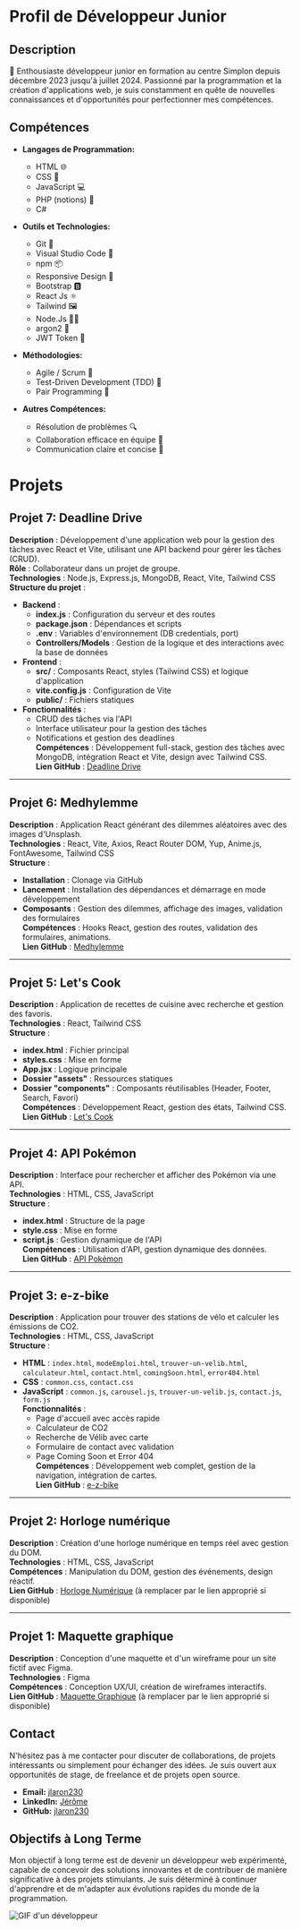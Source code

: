 # Profil de Développeur Junior

## Description
🚀 Enthousiaste développeur junior en formation au centre Simplon depuis décembre 2023 jusqu'à juillet 2024. Passionné par la programmation et la création d'applications web, je suis constamment en quête de nouvelles connaissances et d'opportunités pour perfectionner mes compétences.

## Compétences

- **Langages de Programmation:**
  - HTML 🌐
  - CSS 🎨
  - JavaScript 💻
  - PHP (notions) 🚀
  - C#

- **Outils et Technologies:**
  - Git 🔄
  - Visual Studio Code 🧰
  - npm 📦
  - Responsive Design 📱
  - Bootstrap 🅱️
  - React Js ⚛️
  - Tailwind 🖼️
  - Node.Js 👨‍💻
  - argon2 🔮
  - JWT Token 🏅

- **Méthodologies:**
  - Agile / Scrum 🔄
  - Test-Driven Development (TDD) 🧪
  - Pair Programming 👥

- **Autres Compétences:**
  - Résolution de problèmes 🔍
  - Collaboration efficace en équipe 🤝
  - Communication claire et concise 📢

# Projets

## Projet 7: Deadline Drive
**Description** : Développement d'une application web pour la gestion des tâches avec React et Vite, utilisant une API backend pour gérer les tâches (CRUD).  
**Rôle** : Collaborateur dans un projet de groupe.  
**Technologies** : Node.js, Express.js, MongoDB, React, Vite, Tailwind CSS  
**Structure du projet** :
- **Backend** :
  - **index.js** : Configuration du serveur et des routes
  - **package.json** : Dépendances et scripts
  - **.env** : Variables d'environnement (DB credentials, port)
  - **Controllers/Models** : Gestion de la logique et des interactions avec la base de données
- **Frontend** :
  - **src/** : Composants React, styles (Tailwind CSS) et logique d'application
  - **vite.config.js** : Configuration de Vite
  - **public/** : Fichiers statiques
- **Fonctionnalités** :
  - CRUD des tâches via l'API
  - Interface utilisateur pour la gestion des tâches
  - Notifications et gestion des deadlines  
**Compétences** : Développement full-stack, gestion des tâches avec MongoDB, intégration React et Vite, design avec Tailwind CSS.  
**Lien GitHub** : [Deadline Drive](https://github.com/KD63799/deadlinedrive)

---

## Projet 6: Medhylemme
**Description** : Application React générant des dilemmes aléatoires avec des images d'Unsplash.  
**Technologies** : React, Vite, Axios, React Router DOM, Yup, Anime.js, FontAwesome, Tailwind CSS  
**Structure** :
- **Installation** : Clonage via GitHub
- **Lancement** : Installation des dépendances et démarrage en mode développement
- **Composants** : Gestion des dilemmes, affichage des images, validation des formulaires  
**Compétences** : Hooks React, gestion des routes, validation des formulaires, animations.  
**Lien GitHub** : [Medhylemme](https://github.com/jlaron230/Medhylemme)

---

## Projet 5: Let's Cook
**Description** : Application de recettes de cuisine avec recherche et gestion des favoris.  
**Technologies** : React, Tailwind CSS  
**Structure** :
- **index.html** : Fichier principal
- **styles.css** : Mise en forme
- **App.jsx** : Logique principale
- **Dossier "assets"** : Ressources statiques
- **Dossier "components"** : Composants réutilisables (Header, Footer, Search, Favori)  
**Compétences** : Développement React, gestion des états, Tailwind CSS.  
**Lien GitHub** : [Let's Cook](https://github.com/jlaron230/LetsCook2)

---

## Projet 4: API Pokémon
**Description** : Interface pour rechercher et afficher des Pokémon via une API.  
**Technologies** : HTML, CSS, JavaScript  
**Structure** :
- **index.html** : Structure de la page  
- **style.css** : Mise en forme  
- **script.js** : Gestion dynamique de l'API  
**Compétences** : Utilisation d'API, gestion dynamique des données.  
**Lien GitHub** : [API Pokémon](https://github.com/jlaron230/API-Pokemon)

---

## Projet 3: e-z-bike
**Description** : Application pour trouver des stations de vélo et calculer les émissions de CO2.  
**Technologies** : HTML, CSS, JavaScript  
**Structure** :
- **HTML** : `index.html`, `modeEmploi.html`, `trouver-un-velib.html`, `calculateur.html`, `contact.html`, `comingSoon.html`, `error404.html`
- **CSS** : `common.css`, `contact.css`
- **JavaScript** : `common.js`, `carousel.js`, `trouver-un-velib.js`, `contact.js`, `form.js`  
**Fonctionnalités** :
  - Page d'accueil avec accès rapide
  - Calculateur de CO2
  - Recherche de Vélib avec carte
  - Formulaire de contact avec validation
  - Page Coming Soon et Error 404  
**Compétences** : Développement web complet, gestion de la navigation, intégration de cartes.  
**Lien GitHub** : [e-z-bike](https://github.com/jlaron230/Projet-EZ-BIKE)

---

## Projet 2: Horloge numérique
**Description** : Création d'une horloge numérique en temps réel avec gestion du DOM.  
**Technologies** : HTML, CSS, JavaScript  
**Compétences** : Manipulation du DOM, gestion des événements, design réactif.  
**Lien GitHub** : [Horloge Numérique](https://github.com/jlaron230/todo-app) (à remplacer par le lien approprié si disponible)

---

## Projet 1: Maquette graphique
**Description** : Conception d'une maquette et d'un wireframe pour un site fictif avec Figma.  
**Technologies** : Figma  
**Compétences** : Conception UX/UI, création de wireframes interactifs.  
**Lien GitHub** : [Maquette Graphique](https://github.com/jlaron230/todo-app) (à remplacer par le lien approprié si disponible)


## Contact

N'hésitez pas à me contacter pour discuter de collaborations, de projets intéressants ou simplement pour échanger des idées. Je suis ouvert aux opportunités de stage, de freelance et de projets open source.

- **Email:** [jlaron230](mailto:jlaron230@hotmail.fr)
- **LinkedIn:** [Jérôme](https://www.linkedin.com/in/j%C3%A9r%C3%B4me-gavino-284a02b8/)
- **GitHub:** [jlaron230](https://github.com/jlaron230)
## Objectifs à Long Terme

Mon objectif à long terme est de devenir un développeur web expérimenté, capable de concevoir des solutions innovantes et de contribuer de manière significative à des projets stimulants. Je suis déterminé à continuer d'apprendre et de m'adapter aux évolutions rapides du monde de la programmation.

![GIF d'un développeur](https://media.giphy.com/media/PiNm3fm8cAfK3ulwZW/giphy.gif)
